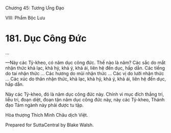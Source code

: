  

Chương 45: Tương Ưng Ðạo

VIII: Phẩm Bộc Lưu

# 181\. Dục Công Ðức

…

—Này các Tỷ-kheo, có năm dục công đức. Thế nào là năm? Các sắc do mắt nhận thức khả lạc, khả hỷ, khả ý, khả ái, liên hệ đến dục, hấp dẫn. Các tiếng do tai nhận thức … Các hương do mũi nhận thức … Các vị do lưỡi nhận thức … Các xúc do thân nhận thức, khả lạc, khả hỷ, khả ý, khả ái, liên hệ đến dục, hấp dẫn.

Này các Tỷ-kheo, đó là năm dục công đức này. Chính vì mục đích thắng tri, liễu tri, đoạn diệt, đoạn tận năm dục công đức này, này các Tỷ-kheo, Thánh đạo Tám ngành này phải được tu tập.

Hòa thượng Thích Minh Châu dịch Việt.

Prepared for SuttaCentral by Blake Walsh.
